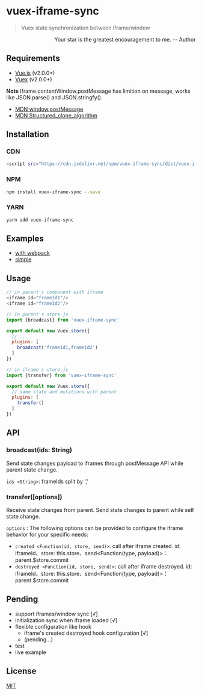 # vuex-iframe-sync

> Vuex state synchronization between iframe/window
<p align="right">Your star is the greatest encouragement to me. -- Author</p>

## Requirements

- [Vue.js](https://vuejs.org) (v2.0.0+)
- [Vuex](http://vuex.vuejs.org) (v2.0.0+)

**Note** Iframe.contentWindow.postMessage has limition on message, works like JSON.parse() and JSON.stringfy().
- [MDN window.postMessage](https://developer.mozilla.org/en-US/docs/Web/API/Window/postMessage)
- [MDN Structured_clone_algorithm](https://developer.mozilla.org/en-US/docs/Web/API/Web_Workers_API/Structured_clone_algorithm)


## Installation

### CDN

```bash
<script src="https://cdn.jsdelivr.net/npm/vuex-iframe-sync/dist/vuex-iframe-sync.umd.js"></script>
```

### NPM

```bash
npm install vuex-iframe-sync --save
```
### YARN

```bash
yarn add vuex-iframe-sync
```

## Examples

- [with webpack](https://github.com/L-Chris/vuex-iframe-sync/tree/develop/examples/with-webpack)
- [simple](https://github.com/L-Chris/vuex-iframe-sync/tree/develop/examples/with-webpack)

## Usage

```js
// in parent's component with iframe
<iframe id="frameId1"/>
<iframe id="frameId2"/>

// in parent's store.js
import {broadcast} from 'vuex-iframe-sync'

export default new Vuex.store({
  // ...
  plugins: [
    broadcast('frameId1,frameId2')
  ]
})

// in iframe's store.js
import {transfer} from 'vuex-iframe-sync'

export default new Vuex.store({
  // same state and mutations with parent
  plugins: [
    transfer()
  ]
})
```

## API

### broadcast(ids: String)

Send state changes payload to iframes through postMessage API while parent state change.

`ids <String>`: frameIds split by ','

### transfer([options])

Receive state changes from parent. Send state changes to parent while self state change.

`options` : The following options can be provided to configure the iframe behavior for your specific needs:
  - `created <Function(id, store, send)>`: call after iframe created. id: iframeId、store: this.store、send<Function(type, payload)>：parent.$store.commit
  - `destroyed <Function(id, store, send)>`: call after iframe destroyed. id: iframeId、store: this.store、send<Function(type, payload)>：parent.$store.commit


## Pending
- support iframes/window sync [√]
- initialization sync when iframe loaded [√]
- flexible configuration like hook
  - iframe's created destroyed hook configuration [√]
  - (pending...)
- test
- live example

## License

[MIT](http://opensource.org/licenses/MIT)
